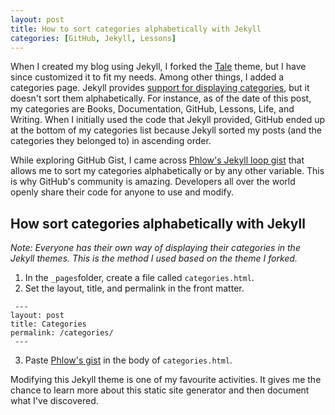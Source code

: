 ```yaml
---
layout: post
title: How to sort categories alphabetically with Jekyll
categories: [GitHub, Jekyll, Lessons]
---
```


When I created my blog using Jekyll, I forked the [Tale](https://github.com/chesterhow/tale/) theme, but I have since customized it to fit my needs. Among other things, I added a categories page. Jekyll provides [support for displaying categories](https://jekyllrb.com/docs/posts/#categories-and-tags), but it doesn't sort them alphabetically. For instance, as of the date of this post, my categories are Books, Documentation, GitHub, Lessons, Life, and Writing. When I initially used the code that Jekyll provided, GitHub ended up at the bottom of my categories list because Jekyll sorted my posts (and the categories they belonged to) in ascending order.

While exploring GitHub Gist, I came across [Phlow's Jekyll loop gist](https://gist.github.com/Phlow/57eb457898e4ac4c4a20) that allows me to sort my categories alphabetically or by any other variable. This is why GitHub's community is amazing. Developers all over the world openly share their code for anyone to use and modify.

## How sort categories alphabetically with Jekyll

_Note: Everyone has their own way of displaying their categories in the Jekyll themes. This is the method I used based on the theme I forked._

1. In the `_pages`folder, create a file called `categories.html`.
2. Set the layout, title, and permalink in the front matter.
```
 ---
layout: post
title: Categories
permalink: /categories/
 ---
```
3. Paste [Phlow's gist](https://gist.github.com/Phlow/57eb457898e4ac4c4a20) in the body of `categories.html`.

Modifying this Jekyll theme is one of my favourite activities. It gives me the chance to learn more about this static site generator and then document what I've discovered.
